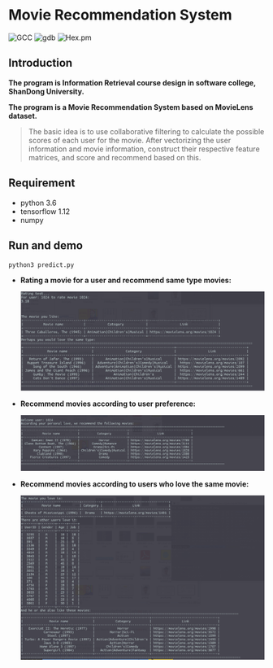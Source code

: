 # Movie Recommendation System

![GCC](https://img.shields.io/badge/Build-pass-brightgreen.svg)  ![gdb](https://img.shields.io/badge/tensorflow-1.12-brightgreen.svg)  ![Hex.pm](https://img.shields.io/hexpm/l/plug.svg?style=flat-square)  

## Introduction

**The program is Information Retrieval course design in software college, ShanDong University.** 

**The program is a Movie Recommendation System based on MovieLens dataset.**


> The basic idea is to use collaborative filtering to calculate the possible scores of each user for the movie. After vectorizing the user information and movie information, construct their respective feature matrices, and score and recommend based on this.


## Requirement

+ python 3.6
+ tensorflow 1.12
+ numpy 

 ## Run and demo

```shell
python3 predict.py
```

+ **Rating a movie for a user and recommend same type movies:**

  ![r1](https://github.com/kobeHub/DL-trying/raw/master/RecommendSys/MovieLens_ml-1m/pic/r1.png)

+ **Recommend movies according to user preference:**

  ![r2](https://raw.githubusercontent.com/kobeHub/DL-trying/master/RecommendSys/MovieLens_ml-1m/pic/r2.png)

+ **Recommend movies according to users who love the same movie:**

  ![r3](https://raw.githubusercontent.com/kobeHub/DL-trying/master/RecommendSys/MovieLens_ml-1m/pic/r3.png)



